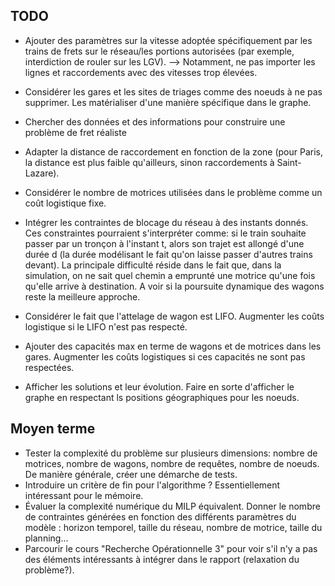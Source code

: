 ## TODO
- Ajouter des paramètres sur la vitesse adoptée spécifiquement par les trains de frets sur le réseau/les portions autorisées (par exemple, interdiction de rouler sur les LGV). --> Notamment, ne pas importer les lignes et raccordements avec des vitesses trop élevées.
- Considérer les gares et les sites de triages comme des noeuds à ne pas supprimer. Les matérialiser d'une manière spécifique dans le graphe.
- Chercher des données et des informations pour construire une problème de fret réaliste
- Adapter la distance de raccordement en fonction de la zone (pour Paris, la distance est plus faible qu'ailleurs, sinon raccordements à Saint-Lazare).

- Considérer le nombre de motrices utilisées dans le problème comme un coût logistique fixe.
- Intégrer les contraintes de blocage du réseau à des instants donnés. Ces constraintes pourraient s'interpréter comme: si le train souhaite passer par un tronçon à l'instant t, alors son trajet est allongé d'une durée d (la durée modélisant le fait qu'on laisse passer d'autres trains devant). La principale difficulté réside dans le fait que, dans la simulation, on ne sait quel chemin a emprunté une motrice qu'une fois qu'elle arrive à destination. A voir si la poursuite dynamique des wagons reste la meilleure approche.
- Considérer le fait que l'attelage de wagon est LIFO. Augmenter les coûts logistique si le LIFO n'est pas respecté.
- Ajouter des capacités max en terme de wagons et de motrices dans les gares. Augmenter les coûts logistiques si ces capacités ne sont pas respectées.
- Afficher les solutions et leur évolution. Faire en sorte d'afficher le graphe en respectant ls positions géographiques pour les noeuds.

## Moyen terme
- Tester la complexité du problème sur plusieurs dimensions: nombre de motrices, nombre de wagons, nombre de requêtes, nombre de noeuds. De manière générale, créer une démarche de tests.
- Introduire un critère de fin pour l'algorithme ? Essentiellement intéressant pour le mémoire.
- Évaluer la complexité numérique du MILP équivalent. Donner le nombre de contraintes générées en fonction des différents paramètres du modèle : horizon temporel, taille du réseau, nombre de motrice, taille du planning...
- Parcourir le cours "Recherche Opérationnelle 3" pour voir s'il n'y a pas des éléments intéressants à intégrer dans le rapport (relaxation du problème?).